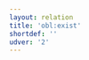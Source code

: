 ```yaml
---
layout: relation
title: 'obl:exist'
shortdef: ''
udver: '2'
---
```

<!-- Interlanguage links updated Út zář 29 20:43:25 CEST 2020 -->
